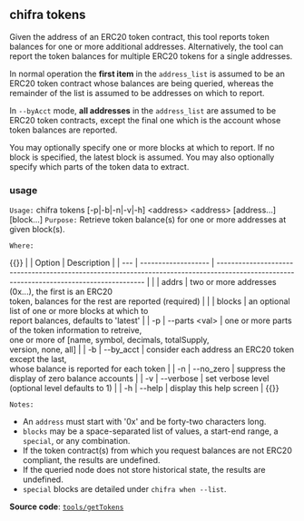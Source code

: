 ## chifra tokens

Given the address of an ERC20 token contract, this tool reports token balances for one or more additional addresses. Alternatively, the tool can report the token balances for multiple ERC20 tokens for a single addresses.

In normal operation the **first item** in the `address_list` is assumed to be an ERC20 token contract whose balances are being queried, whereas the remainder of the list is assumed to be addresses on which to report.

In `--byAcct` mode, **all addresses** in the `address_list` are assumed to be ERC20 token contracts, except the final one which is the account whose token balances are reported.

You may optionally specify one or more blocks at which to report. If no block is specified, the latest block is assumed. You may also optionally specify which parts of the token data to extract.

### usage

`Usage:`    chifra tokens [-p|-b|-n|-v|-h] &lt;address&gt; &lt;address&gt; [address...] [block...]
`Purpose:`  Retrieve token balance(s) for one or more addresses at given block(s).

`Where:`

{{<td>}}
|     | Option              | Description                                                                                                                              |
| --- | ------------------- | ---------------------------------------------------------------------------------------------------------------------------------------- |
|     | addrs               | two or more addresses (0x...), the first is an ERC20<br/>token, balances for the rest are reported (required)                            |
|     | blocks              | an optional list of one or more blocks at which to<br/>report balances, defaults to 'latest'                                             |
| -p  | --parts &lt;val&gt; | one or more parts of the token information to retreive,<br/>one or more of [name, symbol, decimals, totalSupply,<br/>version, none, all] |
| -b  | --by_acct           | consider each address an ERC20 token except the last,<br/>whose balance is reported for each token                                       |
| -n  | --no_zero           | suppress the display of zero balance accounts                                                                                            |
| -v  | --verbose           | set verbose level (optional level defaults to 1)                                                                                         |
| -h  | --help              | display this help screen                                                                                                                 |
{{</td>}}

`Notes:`

- An `address` must start with '0x' and be forty-two characters long.
- `blocks` may be a space-separated list of values, a start-end range, a `special`, or any combination.
- If the token contract(s) from which you request balances are not ERC20 compliant, the results are undefined.
- If the queried node does not store historical state, the results are undefined.
- `special` blocks are detailed under `chifra when --list`.

**Source code**: [`tools/getTokens`](https://github.com/TrueBlocks/trueblocks-core/tree/master/src/tools/getTokens)

